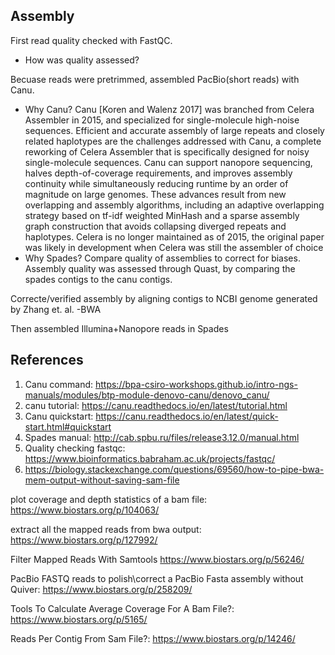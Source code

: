 ## Assembly
First read quality checked with FastQC.
 
 * How was quality assessed?
 

Becuase reads were pretrimmed, assembled PacBio(short reads) with Canu.
  * Why Canu?
   Canu [Koren and Walenz 2017] was branched from Celera Assembler in 2015, and specialized for single-molecule high-noise sequences. Efficient and accurate assembly of large repeats and closely related haplotypes are the challenges addressed with Canu, a complete reworking of Celera Assembler that is specifically designed for noisy single-molecule sequences. Canu can support nanopore sequencing, halves depth-of-coverage requirements, and improves assembly continuity while simultaneously reducing runtime by an order of magnitude on large genomes. These advances result from new overlapping and assembly algorithms, including an adaptive overlapping strategy based on tf-idf weighted MinHash and a sparse assembly graph construction that avoids collapsing diverged repeats and haplotypes. Celera is no longer maintained as of 2015, the original paper was likely in development when Celera was still the assembler of choice
   * Why Spades?
   Compare quality of assemblies to correct for biases. Assembly quality was assessed through Quast, by comparing the spades contigs to the canu contigs.

Correcte/verified assembly by aligning contigs to NCBI genome generated by Zhang et. al.
-BWA 

Then assembled Illumina+Nanopore reads in Spades

## References
1. Canu command: https://bpa-csiro-workshops.github.io/intro-ngs-manuals/modules/btp-module-denovo-canu/denovo_canu/
2. canu tutorial: https://canu.readthedocs.io/en/latest/tutorial.html
3. Canu quickstart: https://canu.readthedocs.io/en/latest/quick-start.html#quickstart
4. Spades manual: http://cab.spbu.ru/files/release3.12.0/manual.html
5. Quality checking fastqc: https://www.bioinformatics.babraham.ac.uk/projects/fastqc/
6. https://biology.stackexchange.com/questions/69560/how-to-pipe-bwa-mem-output-without-saving-sam-file

plot coverage and depth statistics of a bam file: https://www.biostars.org/p/104063/

extract all the mapped reads from bwa output: https://www.biostars.org/p/127992/

 Filter Mapped Reads With Samtools https://www.biostars.org/p/56246/

PacBio FASTQ reads to polish\correct a PacBio Fasta assembly without Quiver: https://www.biostars.org/p/258209/

Tools To Calculate Average Coverage For A Bam File?: https://www.biostars.org/p/5165/

Reads Per Contig From Sam File?: https://www.biostars.org/p/14246/
